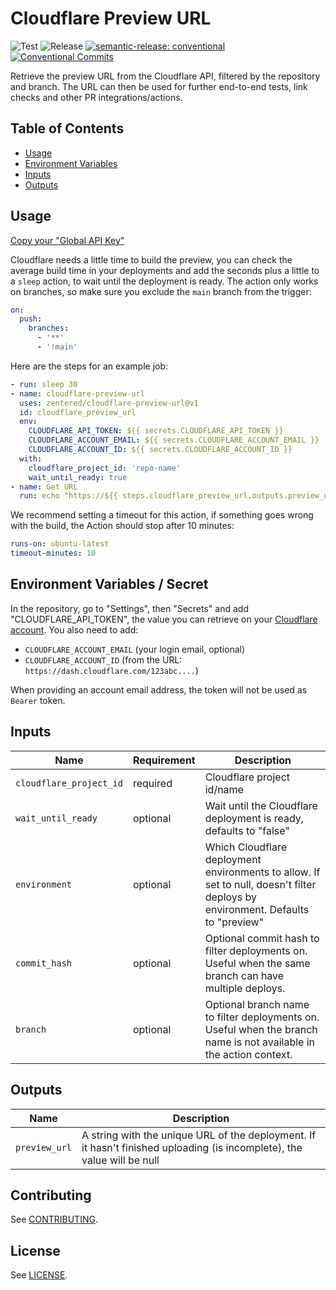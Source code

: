 # Cloudflare Preview URL

![Test](https://github.com/zentered/cloudflare-preview-url/workflows/Test/badge.svg)
![Release](https://github.com/zentered/cloudflare-preview-url/workflows/Publish/badge.svg)
[![semantic-release: conventional](https://img.shields.io/badge/semantic--release-conventional-e10079?logo=semantic-release)](https://github.com/semantic-release/semantic-release)
[![Conventional Commits](https://img.shields.io/badge/Conventional%20Commits-1.0.0-yellow.svg)](https://conventionalcommits.org)

Retrieve the preview URL from the Cloudflare API, filtered by the repository and
branch. The URL can then be used for further end-to-end tests, link checks and
other PR integrations/actions.

## Table of Contents

- [Usage](#usage)
- [Environment Variables](#environment-variables--secret)
- [Inputs](#inputs)
- [Outputs](#outputs)

## Usage

[Copy your "Global API Key"](https://dash.cloudflare.com/profile/api-tokens)

Cloudflare needs a little time to build the preview, you can check the average
build time in your deployments and add the seconds plus a little to a `sleep`
action, to wait until the deployment is ready. The action only works on
branches, so make sure you exclude the `main` branch from the trigger:

```yaml
on:
  push:
    branches:
      - '**'
      - '!main'
```

Here are the steps for an example job:

```yaml
- run: sleep 30
- name: cloudflare-preview-url
  uses: zentered/cloudflare-preview-url@v1
  id: cloudflare_preview_url
  env:
    CLOUDFLARE_API_TOKEN: ${{ secrets.CLOUDFLARE_API_TOKEN }}
    CLOUDFLARE_ACCOUNT_EMAIL: ${{ secrets.CLOUDFLARE_ACCOUNT_EMAIL }}
    CLOUDFLARE_ACCOUNT_ID: ${{ secrets.CLOUDFLARE_ACCOUNT_ID }}
  with:
    cloudflare_project_id: 'repo-name'
    wait_until_ready: true
- name: Get URL
  run: echo "https://${{ steps.cloudflare_preview_url.outputs.preview_url }}"
```

We recommend setting a timeout for this action, if something goes wrong with the
build, the Action should stop after 10 minutes:

```yaml
runs-on: ubuntu-latest
timeout-minutes: 10
```

## Environment Variables / Secret

In the repository, go to "Settings", then "Secrets" and add
"CLOUDFLARE_API_TOKEN", the value you can retrieve on your
[Cloudflare account](https://dash.cloudflare.com/profile/api-tokens). You also
need to add:

- `CLOUDFLARE_ACCOUNT_EMAIL` (your login email, optional)
- `CLOUDFLARE_ACCOUNT_ID` (from the URL:
  `https://dash.cloudflare.com/123abc....`)

When providing an account email address, the token will not be used as `Bearer`
token.

## Inputs

| Name                    | Requirement | Description                                                                                                                     |
| ----------------------- | ----------- | ------------------------------------------------------------------------------------------------------------------------------- |
| `cloudflare_project_id` | required    | Cloudflare project id/name                                                                                                      |
| `wait_until_ready`      | optional    | Wait until the Cloudflare deployment is ready, defaults to "false"                                                              |
| `environment`           | optional    | Which Cloudflare deployment environments to allow. If set to null, doesn't filter deploys by environment. Defaults to "preview" |
| `commit_hash`           | optional    | Optional commit hash to filter deployments on. Useful when the same branch can have multiple deploys.                           |
| `branch`                | optional    | Optional branch name to filter deployments on. Useful when the branch name is not available in the action context.              |

## Outputs

| Name          | Description                                                                                                             |
| ------------- | ----------------------------------------------------------------------------------------------------------------------- |
| `preview_url` | A string with the unique URL of the deployment. If it hasn't finished uploading (is incomplete), the value will be null |

## Contributing

See [CONTRIBUTING](CONTRIBUTING.md).

## License

See [LICENSE](LICENSE).
